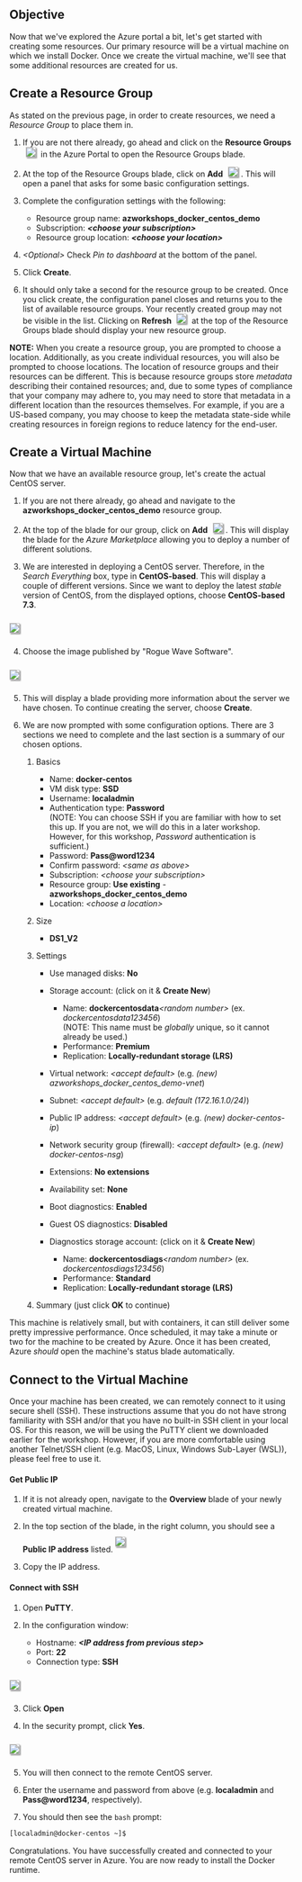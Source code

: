 ## Objective
Now that we've explored the Azure portal a bit, let's get started with creating some resources.  Our primary resource will be a virtual machine on which we install Docker.  Once we create the virtual machine, we'll see that some additional resources are created for us.

## Create a Resource Group
As stated on the previous page, in order to create resources, we need a _Resource Group_ to place them in.

1. If you are not there already, go ahead and click on the **Resource Groups** <img src="https://raw.githubusercontent.com/AzureWorkshops/images/master/icons_resource_groups.jpg" style="display: inline; margin:0px 5px;box-shadow: 2px 2px 2px #999;border:1px solid #ccc;"/> in the Azure Portal to open the Resource Groups blade.

  2. At the top of the Resource Groups blade, click on **Add** <img src="https://raw.githubusercontent.com/AzureWorkshops/images/master/icons_add.jpg" style="display: inline; margin:0px 5px;box-shadow: 2px 2px 2px #999;border:1px solid #ccc;"/>. This will open a panel that asks for some basic configuration settings.

  3. Complete the configuration settings with the following:

      * Resource group name: **azworkshops_docker_centos_demo**
      * Subscription: **_&lt;choose your subscription&gt;_**
      * Resource group location: **_&lt;choose your location&gt;_**

  4. _&lt;Optional&gt;_ Check _Pin to dashboard_ at the bottom of the panel.

  5. Click **Create**.

  6. It should only take a second for the resource group to be created.  Once you click create, the configuration panel closes and returns you to the list of available resource groups.  Your recently created group may not be visible in the list.  Clicking on **Refresh** <img src="https://raw.githubusercontent.com/AzureWorkshops/images/master/icons_refresh.jpg" style="display: inline; margin:0px 5px;box-shadow: 2px 2px 2px #999;border:1px solid #ccc;"/> at the top of the Resource Groups blade should display your new resource group.

**NOTE:** When you create a resource group, you are prompted to choose a location. Additionally, as you create individual resources, you will also be prompted to choose locations. The location of resource groups and their resources can be different.  This is because resource groups store _metadata_ describing their contained resources; and, due to some types of compliance that your company may adhere to, you may need to store that metadata in a different location than the resources themselves.  For example, if you are a US-based company, you may choose to keep the metadata state-side while creating resources in foreign regions to reduce latency for the end-user.

## Create a Virtual Machine
Now that we have an available resource group, let's create the actual CentOS server.

  1. If you are not there already, go ahead and navigate to the **azworkshops_docker_centos_demo** resource group.

  2. At the top of the blade for our group, click on **Add** <img src="https://raw.githubusercontent.com/AzureWorkshops/images/master/icons_add.jpg" style="display: inline; margin:0px 5px;box-shadow: 2px 2px 2px #999;border:1px solid #ccc;"/>. This will display the blade for the _Azure Marketplace_ allowing you to deploy a number of different solutions.

  3. We are interested in deploying a CentOS server. Therefore, in the _Search Everything_ box, type in **CentOS-based**.  This will display a couple of different versions.  Since we want to deploy the latest _stable_ version of CentOS, from the displayed options, choose **CentOS-based 7.3**.
  <img src="../images/centos_server.jpg" style="margin:10px 0px;box-shadow: 2px 2px 2px #999;border:1px solid #ccc;"/>

  4. Choose the image published by "Rogue Wave Software".
  <img src="../images/centos_rogue.jpg" style="margin:10px 0px;box-shadow: 2px 2px 2px #999;border:1px solid #ccc;"/>

  5. This will display a blade providing more information about the server we have chosen. To continue creating the server, choose **Create**.

  6. We are now prompted with some configuration options.  There are 3 sections we need to complete and the last section is a summary of our chosen options.

     1. Basics

        * Name: **docker-centos**
        * VM disk type: **SSD**
        * Username: **localadmin**
        * Authentication type: **Password**   
          (NOTE: You can choose SSH if you are familiar with how to set this up.  If you are not, we will do this in a later workshop.  However, for this workshop, _Password_ authentication is sufficient.)
        * Password: **Pass@word1234**
        * Confirm password: _&lt;same as above&gt;_
        * Subscription: _&lt;choose your subscription&gt;_
        * Resource group: **Use existing** - **azworkshops_docker_centos_demo**
        * Location: _&lt;choose a location&gt;_

     2. Size

        * **DS1_V2**

     3. Settings

        * Use managed disks: **No**
        * Storage account: (click on it & **Create New**)
            
            * Name: **dockercentosdata**_&lt;random number&gt;_  (ex.  _dockercentosdata123456_)  
              (NOTE: This name must be _globally_ unique, so it cannot already be used.)
            * Performance: **Premium**
            * Replication: **Locally-redundant storage (LRS)**
        * Virtual network: _&lt;accept default&gt;_ (e.g. _(new) azworkshops_docker_centos_demo-vnet_)
        * Subnet: _&lt;accept default&gt;_ (e.g. _default (172.16.1.0/24)_)
        * Public IP address: _&lt;accept default&gt;_ (e.g. _(new) docker-centos-ip_)
        * Network security group (firewall): _&lt;accept default&gt;_ (e.g. _(new) docker-centos-nsg_)
        * Extensions: **No extensions**
        * Availability set: **None**
        * Boot diagnostics: **Enabled**
        * Guest OS diagnostics: **Disabled**
        * Diagnostics storage account: (click on it & **Create New**)

            * Name: **dockercentosdiags**_&lt;random number&gt;_  (ex.  _dockercentosdiags123456_)  
            * Performance: **Standard**
            * Replication: **Locally-redundant storage (LRS)**

     4. Summary (just click **OK** to continue)

This machine is relatively small, but with containers, it can still deliver some pretty impressive performance.  Once scheduled, it may take a minute or two for the machine to be created by Azure.  Once it has been created, Azure _should_ open the machine's status blade automatically.

## Connect to the Virtual Machine
Once your machine has been created, we can remotely connect to it using secure shell (SSH).  These instructions assume that you do not have strong familiarity with SSH and/or that you have no built-in SSH client in your local OS.  For this reason, we will be using the PuTTY client we downloaded earlier for the workshop.  However, if you are more comfortable using another Telnet/SSH client (e.g. MacOS, Linux, Windows Sub-Layer (WSL)), please feel free to use it.

#### Get Public IP
  1. If it is not already open, navigate to the **Overview** blade of your newly created virtual machine.

  2. In the top section of the blade, in the right column, you should see a **Public IP address** listed. <img src="../images/ip_address.jpg" style="margin:10px 0px;box-shadow: 2px 2px 2px #999;border:1px solid #ccc;"/>

  3. Copy the IP address.

#### Connect with SSH
  1. Open **PuTTY**.

  2. In the configuration window:  
  
      * Hostname: **_&lt;IP address from previous step&gt;_**
      * Port: **22**
      * Connection type: **SSH**   
<img src="../images/putty_configuration.jpg" style="margin:10px 0px;box-shadow: 2px 2px 2px #999;border:1px solid #ccc;"/>

  3. Click **Open**

  4. In the security prompt, click **Yes**.  
  <img src="../images/putty_security.jpg" style="margin:10px 0px;box-shadow: 2px 2px 2px #999;border:1px solid #ccc;"/>

  5. You will then connect to the remote CentOS server.

  6. Enter the username and password from above (e.g. **localadmin** and **Pass@word1234**, respectively).

  7. You should then see the `bash` prompt:
  ```bash
  [localadmin@docker-centos ~]$
  ```

Congratulations.  You have successfully created and connected to your remote CentOS server in Azure.  You are now ready to install the Docker runtime.